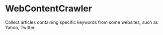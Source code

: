 # WebContentCrawler
Collect articles containing specific keywords from some websites, such as Yahoo, Twitter.
